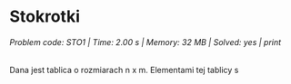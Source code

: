 # Stokrotki
###### Problem code: STO1 \| Time: 2.00 s \| Memory: 32 MB \| Solved: yes \| print

Dana jest tablica o rozmiarach n x m. Elementami tej tablicy s
